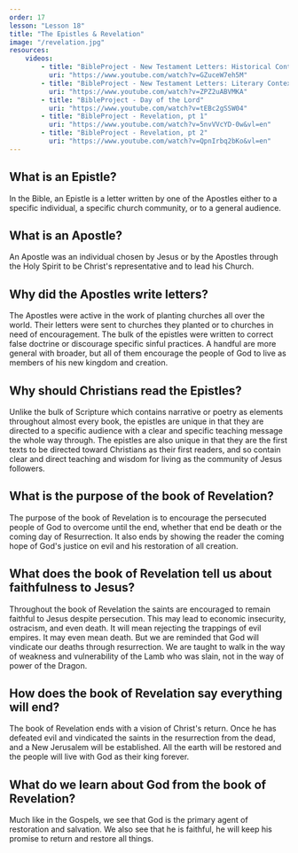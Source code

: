 ```yaml
---
order: 17
lesson: "Lesson 18"
title: "The Epistles & Revelation"
image: "/revelation.jpg"
resources:
    videos:
        - title: "BibleProject - New Testament Letters: Historical Context"
          uri: "https://www.youtube.com/watch?v=GZuceW7eh5M"
        - title: "BibleProject - New Testament Letters: Literary Context"
          uri: "https://www.youtube.com/watch?v=ZPZ2uABVMKA"
        - title: "BibleProject - Day of the Lord"
          uri: "https://www.youtube.com/watch?v=tEBc2gSSW04"
        - title: "BibleProject - Revelation, pt 1"
          uri: "https://www.youtube.com/watch?v=5nvVVcYD-0w&vl=en"
        - title: "BibleProject - Revelation, pt 2"
          uri: "https://www.youtube.com/watch?v=QpnIrbq2bKo&vl=en"
---
```


## What is an Epistle?

In the Bible, an Epistle is a letter written by one of the Apostles either to a specific individual, a specific church community, or to a general audience.

## What is an Apostle?

An Apostle was an individual chosen by Jesus or by the Apostles through the Holy Spirit to be Christ's representative and to lead his Church.

## Why did the Apostles write letters?

The Apostles were active in the work of planting churches all over the world. Their letters were sent to churches they planted or to churches in need of encouragement. The bulk of the epistles were written to correct false doctrine or discourage specific sinful practices. A handful are more general with broader, but all of them encourage the people of God to live as members of his new kingdom and creation.

## Why should Christians read the Epistles?

Unlike the bulk of Scripture which contains narrative or poetry as elements throughout almost every book, the epistles are unique in that they are directed to a specific audience with a clear and specific teaching message the whole way through. The epistles are also unique in that they are the first texts to be directed toward Christians as their first readers, and so contain clear and direct teaching and wisdom for living as the community of Jesus followers.

## What is the purpose of the book of Revelation?

The purpose of the book of Revelation is to encourage the persecuted people of God to overcome until the end, whether that end be death or the coming day of Resurrection. It also ends by showing the reader the coming hope of God's justice on evil and his restoration of all creation.

## What does the book of Revelation tell us about faithfulness to Jesus?

Throughout the book of Revelation the saints are encouraged to remain faithful to Jesus despite persecution. This may lead to economic insecurity, ostracism, and even death. It will mean rejecting the trappings of evil empires. It may even mean death. But we are reminded that God will vindicate our deaths through resurrection. We are taught to walk in the way of weakness and vulnerability of the Lamb who was slain, not in the way of power of the Dragon.

## How does the book of Revelation say everything will end?

The book of Revelation ends with a vision of Christ's return. Once he has defeated evil and vindicated the saints in the resurrection from the dead, and a New Jerusalem will be established. All the earth will be restored and the people will live with God as their king forever.

## What do we learn about God from the book of Revelation?

Much like in the Gospels, we see that God is the primary agent of restoration and salvation. We also see that he is faithful, he will keep his promise to return and restore all things.

